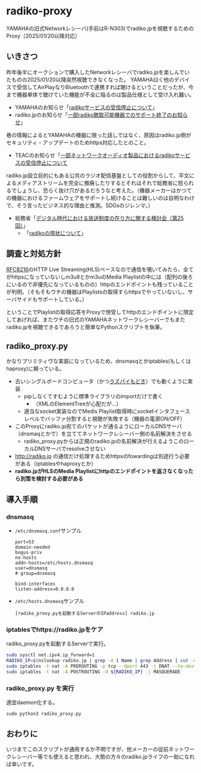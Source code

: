 # radiko-proxy
YAMAHAの旧式Networkレシーバ(手前はR-N303)でradiko.jpを視聴するためのProxy（2025/01/20以降対応）

## いきさつ

昨年後半にオークションで購入したNetworkレシーバでradiko.jpを楽しんでいたものの2025/01/20以降突然視聴できなくなった。
YAMAHA曰く他のデバイスで受信してAirPlayなりBluetoothで連携すれば聴けるということだったが、今まで機器単体で聴けていた機能が不全に陥るのは製品仕様として受け入れ難い。

- YAMAHAのお知らせ「[radikoサービスの受信停止について](https://radiko.jp/#!/info/2716)」
- radiko.jpのお知らせ「[一部radiko聴取可能機器でのサポート終了のお知らせ](https://radiko.jp/#!/info/2716)」

巷の情報によるとYAMAHAの機器に限った話しではなく、原因はradiko.jp側がセキュリティ・アップデートのためhttps対応したとのこと。

- TEACのお知らせ「[一部ネットワークオーディオ製品におけるradikoサービスの受信停止について](https://www.teac.co.jp/jp/support/news/7764)

radiko.jp設立目的にもある公共のラジオ配信基盤としての役割からして、平文によるメディアストリームを完全に撤廃したりするとそれはそれで総務省に怒られるでしょうし、恐らく抜け穴があるだろうなと考えた。（機器メーカーはかつての機器におけるファームウェアをサポートし続けることは難しいのは自明なわけで、そう言ったビジネス的な理由と推測。SDGsのジレンマ。）

- 総務省「[デジタル時代における放送制度の在り方に関する検討会（第25回）](https://www.soumu.go.jp/main_sosiki/kenkyu/digital_hososeido/02ryutsu07_04000459.html)」
  - 「[radikoの現状について](https://www.soumu.go.jp/main_content/000941517.pdf)」

## 調査と対処方針

[RFC8216](https://datatracker.ietf.org/doc/html/rfc8216)のHTTP Live Streaming(HLS)ベースなので通信を覗いてみたら、全てがhttpsになっていないしm3u8とかm3uのMedia Playlistの中には（配列の後ろにいるので非優先になっているものの）httpのエンドポイントも残っていることが判明。（そもそもウチの機器はPlaylistsの取得すらhttpsでやっていないし、サーバサイドもサポートしている。）

ということでPlaylistの取得応答をProxyで傍受してhttpのエンドポイントに限定してあげれば、またウチの旧式のYAMAHAネットワークレシーバーでもまたradiko.jpを視聴できるであろうと簡単なPythonスクリプトを執筆。

## radiko_proxy.py

かなりプリミティヴな実装になっているため、dnsmasqとかiptables(もしくはhaproxy)に頼っている。

- 古いシングルボードコンピュータ（かつ[ラズパイもどき](https://akizukidenshi.com/catalog/g/g112301/)）でも動くように実装
  - pipしなくてすむように標準ライブラリのimportだけで書く
    - （XMLのElementTreeが心配だが…）
  - 適当なsocket実装なのでMedis Playlist取得時にsocketインタフェースレベルでバッファ分割すると視聴が失敗する（機器の電源ON/OFF）
- このProxyにradiko.jp宛てのパケットが通るようにローカルDNSサーバ（dnsmaqとかで）を立ててネットワークレシーバー側の名前解決をさせる
  - radiko_proxy.pyからは正規のradiko.jpの名前解決が行えるようこのローカルDNSサーバでresolveさせない
- http://radiko.jp の通信だけ処理するためhttpsのfowardingは別途行う必要がある（iptablesやhaproxyとか）
- **radiko.jpがHLSのMedia Playlistにhttpのエンドポイントを返さなくなったら別策を検討する必要がある**


## 導入手順

### dnsmasq

- `/etc/dnsmasq.conf`サンプル
  ```
  port=53
  domain-needed
  bogus-priv
  no-hosts
  addn-hosts=/etc/hosts.dnsmasq
  user=dnsmasq
  # group=dnsmasq
  
  bind-interfaces
  listen-address=0.0.0.0
  
  ```
- `/etc/hosts.dnsmasq`サンプル
  ```
  [radiko_proxy.pyを起動するServerのIPaddress] radiko.jp
  ```

### iptablesでhttps://radiko.jpをケア

radiko_proxy.pyを起動するServerで実行。

```sh
sudo sysctl net.ipv4.ip_forward=1
RADIKO_IP=$(nslookup radiko.jp | grep -A 1 Name | grep Address | cut -d \  -f 2 )
sudo iptables -t nat -A PREROUTING -p tcp --dport 443 -j DNAT --to-destination ${RADIKO_IP}
sudo iptables -t nat -A POSTROUTING -d ${RADIKO_IP} -j MASQUERADE
```

### radiko_proxy.py を実行

適宜daemon化する。
```
sudo python3 radiko_proxy.py
```


## おわりに

いつまでこのスクリプトが通用するか不明ですが、他メーカーの従前ネットワークレシーバー等でも使えると思われ、大勢の方々のradiko.jpライフの一助になれば幸いです。



